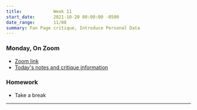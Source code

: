 ```yaml
---
title:            Week 11
start_date:       2021-10-20 00:00:00 -0500
date_range:       11/08
summary: Fan Page critique, Introduce Personal Data
---
```


### Monday, On Zoom

- [Zoom link](https://zoom.us/j/7047994536?pwd=RThBZ0oyWHd5M2RZcmFNQUVwUFJHUT09) 
- [Today's notes and critique information](https://paper.dropbox.com/doc/Critique-Fan-Page--BVzKAWwzKDoT7dqJpjcsgEu_AQ-IjtaDMWrxek6WLQqwMOBt)


### Homework

- Take a break


---